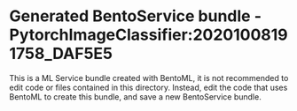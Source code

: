 # Generated BentoService bundle - PytorchImageClassifier:20201008191758_DAF5E5

This is a ML Service bundle created with BentoML, it is not recommended to edit
code or files contained in this directory. Instead, edit the code that uses BentoML
to create this bundle, and save a new BentoService bundle.
